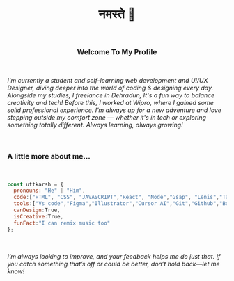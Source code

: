 <h1 align="center">नमस्ते 🌹</h1>

<br>
<h3 align="center"> Welcome To My Profile</h3>
<br>

_I'm currently a student and self-learning web development and UI/UX Designer, diving deeper into the world of coding & designing every day. Alongside my studies, I freelance in Dehradun, It's a fun way to balance creativity and tech! Before this, I worked at Wipro, where I gained some solid professional experience. I’m always up for a new adventure and love stepping outside my comfort zone — whether it's in tech or exploring something totally different. Always learning, always growing!_

<br>

<h3>A little more about me...</h3>

<br>

```javascript
const uttkarsh = {
  pronouns: "He" | "Him",
  code:["HTML", "CSS", "JAVASCRIPT","React", "Node","Gsap", "Lenis","Tailwind css", "Bootstrap",],
  tools:["Vs code","Figma","Illustrator","Cursor AI","Git","Github","Bootstrap Studio"],
  canDesign:True,
  isCreative:True,
  funFact:"I can remix music too"
};
```

<br>


_I’m always looking to improve, and your feedback helps me do just that. If you catch something that’s off or could be better, don’t hold back—let me know!_
